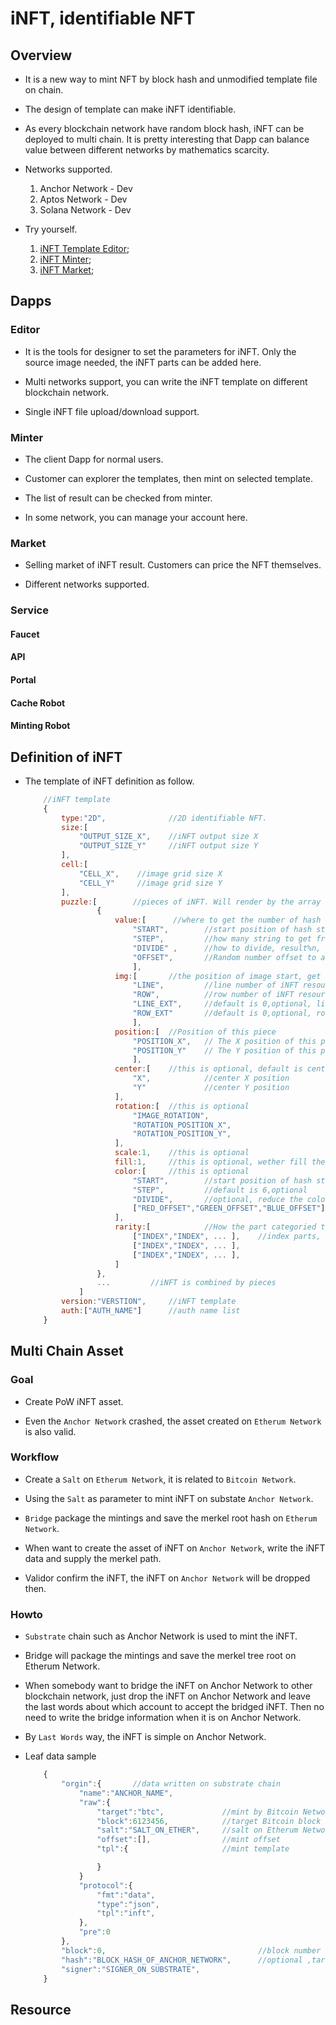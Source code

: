 # iNFT, identifiable NFT

## Overview

- It is a new way to mint NFT by block hash and unmodified template file on chain.

- The design of template can make iNFT identifiable.

- As every blockchain network have random block hash, iNFT can be deployed to multi chain. It is pretty interesting that Dapp can balance value between different networks by mathematics scarcity.

- Networks supported.
    1. Anchor Network - Dev
    2. Aptos Network - Dev
    3. Solana Network - Dev

- Try yourself.
    1. [iNFT Template Editor](https://android.im/solana/editor);
    2. [iNFT Minter](https://android.im/solana/minter);
    3. [iNFT Market](https://android.im/solana/market);

## Dapps

### Editor

- It is the tools for designer to set the parameters for iNFT. Only the source image needed, the iNFT parts can be added here.

- Multi networks support, you can write the iNFT template on different blockchain network.

- Single iNFT file upload/download support.

### Minter

- The client Dapp for normal users.

- Customer can explorer the templates, then mint on selected template.

- The list of result can be checked from minter.

- In some network, you can manage your account here.

### Market

- Selling market of iNFT result. Customers can price the NFT themselves.

- Different networks supported.

### Service

#### Faucet

#### API

#### Portal

#### Cache Robot

#### Minting Robot

## Definition of iNFT

- The template of iNFT definition as follow. 

    ```Javascript
        //iNFT template
        {
            type:"2D",              //2D identifiable NFT.
            size:[
                "OUTPUT_SIZE_X",    //iNFT output size X
                "OUTPUT_SIZE_Y"     //iNFT output size Y
            ],
            cell:[
                "CELL_X",    //image grid size X
                "CELL_Y"     //image grid size Y
            ],
            puzzle:[        //pieces of iNFT. Will render by the array order, 0 is the background
                    {
                        value:[      //where to get the number of hash
                            "START",        //start position of hash string
                            "STEP",         //how many string to get from
                            "DIVIDE" ,      //how to divide, result%n, the value of "n"
                            "OFFSET",       //Random number offset to avoid same result
                            ],
                        img:[       //the position of image start, get by order, related ti "hash"
                            "LINE",         //line number of iNFT resource
                            "ROW",          //row number of iNFT resource
                            "LINE_EXT",     //default is 0,optional, line extend 
                            "ROW_EXT"       //default is 0,optional, row extend 
                            ],
                        position:[  //Position of this piece
                            "POSITION_X",   // The X position of this piece on iNFT
                            "POSITION_Y"    // The Y position of this piece on iNFT
                            ],
                        center:[    //this is optional, default is center of cell
                            "X",            //center X position        
                            "Y"             //center Y position     
                        ],
                        rotation:[  //this is optional 
                            "IMAGE_ROTATION",
                            "ROTATION_POSITION_X",
                            "ROTATION_POSITION_Y",
                        ],      
                        scale:1,    //this is optional        
                        fill:1,     //this is optional, wether fill the empty background     
                        color:[     //this is optional
                            "START",        //start position of hash string 
                            "STEP",         //default is 6,optional
                            "DIVIDE",       //optional, reduce the color amount. 
                            ["RED_OFFSET","GREEN_OFFSET","BLUE_OFFSET"]     //optional, adjust the color
                        ],
                        rarity:[            //How the part categoried to series. Parts can be multi used.
                            ["INDEX","INDEX", ... ],    //index parts, such as [0,2,3]
                            ["INDEX","INDEX", ... ],
                            ["INDEX","INDEX", ... ],
                        ]
                    },
                    ...         //iNFT is combined by pieces
                ]
            version:"VERSTION",     //iNFT template
            auth:["AUTH_NAME"]      //auth name list
        }
    ```

## Multi Chain Asset

### Goal

- Create PoW iNFT asset.

- Even the `Anchor Network` crashed, the asset created on `Etherum Network` is also valid.

### Workflow

- Create a `Salt` on `Etherum Network`, it is related to `Bitcoin Network`.

- Using the `Salt` as parameter to mint iNFT on substate `Anchor Network`.

- `Bridge` package the mintings and save the merkel root hash on `Etherum Network`.

- When want to create the asset of iNFT on `Anchor Network`, write the iNFT data and supply the merkel path.

- Validor confirm the iNFT, the iNFT on `Anchor Network` will be dropped then.

### Howto

- `Substrate` chain such as Anchor Network is used to mint the iNFT.

- Bridge will package the mintings and save the merkel tree root on Etherum Network.

- When somebody want to bridge the iNFT on Anchor Network to other blockchain network, just drop the iNFT on Anchor Network and leave the last words about which account to accept the bridged iNFT. Then no need to write the bridge information when it is on Anchor Network.

- By `Last Words` way, the iNFT is simple on Anchor Network.

- Leaf data sample

    ```Javascript
        {
            "orgin":{       //data written on substrate chain
                "name":"ANCHOR_NAME",
                "raw":{
                    "target":"btc",             //mint by Bitcoin Network hash
                    "block":6123456,            //target Bitcoin block height
                    "salt":"SALT_ON_ETHER",     //salt on Etherum Network
                    "offset":[],                //mint offset
                    "tpl":{                     //mint template

                    }
                }
                "protocol":{
                    "fmt":"data",
                    "type":"json",
                    "tpl":"inft",
                },
                "pre":0
            },
            "block":0,                                  //block number of Substrate Network where the iNFT data on
            "hash":"BLOCK_HASH_OF_ANCHOR_NETWORK",      //optional ,target block hash
            "signer":"SIGNER_ON_SUBSTRATE",
        }
    ```

## Resource
